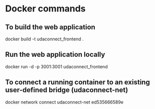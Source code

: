 # Docker commands

## To build the web application
docker build -t udaconnect_frontend .

## Run the web application locally
docker run -d -p 3001:3001 udaconnect_frontend

## To connect a running container to an existing user-defined bridge (udaconnect-net)
docker network connect udaconnect-net ed535666589e